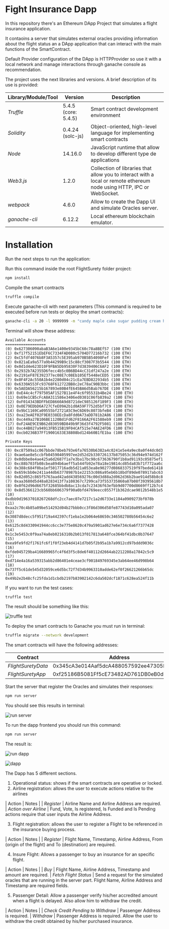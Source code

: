 # Fight Insurance Dapp

In this repository there's an Ethereum DApp Project that simulates a flight insurance application. 

It contaoins a server that simulates external oracles providing information about the flight status an a DApp application that can interact with the main functions of the SmartContract. 

Default Provider configuration of the DApp is HTTPProvider so use it with a local network and manage interactions through ganache console as recommendation.

The project uses the next libraries and versions. A brief description of its use is provided:

| Library/Module/Tool | Version | Description
|---|---|---|
| *Truffle* | 5.4.5 (core: 5.4.5) | Smart contract development environment
| *Solidity* | 0.4.24 (solc-js) | Object-oriented, high-level language for implementing smart contracts
| *Node* | 14.16.0 | JavaScript runtime that allow to develop different type de applications
| *Web3.js* | 1.2.0 | Collection of libraries that allow you to interact with a local or remote ethereum node using HTTP, IPC or WebSocket.
| *webpack* | 4.6.0 | Allow to create the Dapp UI and simulate Oracles server.
| *ganache-cli* | 6.12.2 | Local ethereum blockchain emulator.

# Installation
Run the next steps to run the application:

Run this command inside the root FlightSurety folder project:
```bash
npm install
```

Compile the smart contracts
```bash
truffle compile
```

Execute ganache-cli with next parameters (This command is required to be executed before run tests or deploy the smart contracts):
```bash
ganache-cli -a 20 -l 9999999 -m "candy maple cake sugar pudding cream honey rich smooth crumble sweet treat"
```

Terminal will show these address:
```text
Available Accounts
==================
(0) 0x627306090abaB3A6e1400e9345bC60c78a8BEf57 (100 ETH)
(1) 0xf17f52151EbEF6C7334FAD080c5704D77216b732 (100 ETH)
(2) 0xC5fdf4076b8F3A5357c5E395ab970B5B54098Fef (100 ETH)
(3) 0x821aEa9a577a9b44299B9c15c88cf3087F3b5544 (100 ETH)
(4) 0x0d1d4e623D10F9FBA5Db95830F7d3839406C6AF2 (100 ETH)
(5) 0x2932b7A2355D6fecc4b5c0B6BD44cC31df247a2e (100 ETH)
(6) 0x2191eF87E392377ec08E7c08Eb105Ef5448eCED5 (100 ETH)
(7) 0x0F4F2Ac550A1b4e2280d04c21cEa7EBD822934b5 (100 ETH)
(8) 0x6330A553Fc93768F612722BB8c2eC78aC90B3bbc (100 ETH)
(9) 0x5AEDA56215b167893e80B4fE645BA6d5Bab767DE (100 ETH)
(10) 0xE44c4cf797505AF1527B11e4F4c6f95531b4Be24 (100 ETH)
(11) 0x69e1CB5cFcA8A311586e3406ed0301C06fb839a2 (100 ETH)
(12) 0xF014343BDFFbED8660A9d8721deC985126f189F3 (100 ETH)
(13) 0x0E79EDbD6A727CfeE09A2b1d0A59F7752d5bf7C9 (100 ETH)
(14) 0x9bC1169Ca09555bf2721A5C9eC6D69c8073bfeB4 (100 ETH)
(15) 0xa23eAEf02F9E0338EEcDa8Fdd0A73aDD781b2A86 (100 ETH)
(16) 0xc449a27B106BE1120Bd1Fd62F8166A2F61588eb9 (100 ETH)
(17) 0xF24AE9CE9B62d83059BD849b9F36d3f4792F5081 (100 ETH)
(18) 0xc44B027a94913FB515B19F04CAf515e74AE24FD6 (100 ETH)
(19) 0xcb0236B37Ff19001633E38808bd124b60B1fE1ba (100 ETH)

Private Keys
==================
(0) 0xc87509a1c067bbde78beb793e6fa76530b6382a4c0241e5e4a9ec0a0f44dc0d3
(1) 0xae6ae8e5ccbfb04590405997ee2d52d2b330726137b875053c36d94e974d162f
(2) 0x0dbbe8e4ae425a6d2687f1a7e3ba17bc98c673636790f1b8ad91193c05875ef1
(3) 0xc88b703fb08cbea894b6aeff5a544fb92e78a18e19814cd85da83b71f772aa6c
(4) 0x388c684f0ba1ef5017716adb5d21a053ea8e90277d0868337519f97bede61418
(5) 0x659cbb0e2411a44db63778987b1e22153c086a95eb6b18bdf89de078917abc63
(6) 0x82d052c865f5763aad42add438569276c00d3d88a2d062d36b2bae914d58b8c8
(7) 0xaa3680d5d48a8283413f7a108367c7299ca73f553735860a87b08f39395618b7
(8) 0x0f62d96d6675f32685bbdb8ac13cda7c23436f63efbb9d07700d8669ff12b7c4
(9) 0x8d5366123cb560bb606379f90a0bfd4769eecc0557f1b362dcae9012b548b1e5
(10) 0xdbb9d19637018267268dfc2cc7aec07e7217c1a2d6733e1184a0909273bf078b
(11) 0xaa2c70c4b85a09be514292d04b27bbb0cc3f86d306d58fe87743d10a095ada07
(12) 0x3087d8decc5f951f19a442397cf1eba1e2b064e68650c346502780b56454c6e2
(13) 0x6125c8d4330941944cc6cc3e775e8620c479a5901ad627e6e734c6a6f7377428
(14) 0x1c3e5453c0f9aa74a8eb0216310b2b013f017813a648fce364bf41dbc0b37647
(15) 0xea9fe9fd2f1761fc6f1f0f23eb4d4141d7b05f2b95a1b7a9912cd97bddd9036c
(16) 0xfde045729ba416689965fc4f6d3f5c8de6f40112d2664ab2212208a17842c5c9
(17) 0xd714e4a16a539315abb2d86401e4ceae3cf901849769345e3ab64ee46d998b64
(18) 0x737f5c61de545d32059ce6d5bc72f7d34b9963310adde62ef0f26621266b65dc
(19) 0x49b2e2b48cfc25fda1d1cbdb2197b83902142c6da502dcf1871c628ea524f11b
```

If you want to run the test cases:
```bash
truffle test
```

The result should be something like this:

![truffle test](images/truffle-test.png)

To deploy the smart contracts to Ganache you must run in terminal:
```bash
truffle migrate --network development
```

The smart contracts will have the following addresses:

| Contract | Address |
|---|---|
|  *FlightSuretyData* | 0x345cA3e014Aaf5dcA488057592ee47305D9B3e10
|  *FlightSuretyApp* | 0xf25186B5081Ff5cE73482AD761DB0eB0d25abfBF

Start the server that register the Oracles and simulates their responses:
```bash
npm run server
```
You should see this results in terminal:

![run server](images/run-server.png)

To run the dapp frontend you should run this command:
```bash
npm run server
```
The result is:

![run dapp](images/run-dapp.png)

![dapp](images/dapp.png)

The Dapp has 5 different sections.

1. Operational status: shows if the smart contracts are operative or locked.
2. Airline registration: allows the user to execute actions relative to the airlines

| Action | Notes |
|  *Register* | Airline Name and Airline Address are required.
|  *Action over Airline* | Fund, Vote, Is registered, Is Funded and Is Pending actions require that user inputs the Airline Address.

3. Flight registration: allows the user to register a Flight to be referenced in the insurance buying process.

| Action | Notes |
|  *Register* | Flight Name, Timestamp,  Airline Address, From (origin of the flight) and To (destination) are required.


4. Insure Flight: Allows a passenger to buy an insurance for an specific flight.

| Action | Notes |
|  *Buy* | Flight Name, Airline Address, Timestamp and amount are required.
|  *Fetch Flight Status* | Send a request for the simulated oracles that are running in the server part. Flight Name, Airline Address and Timestamp are required fields.

5. Passenger Detail: Allow a passenger verify his/her accredited amount when a flight is delayed. Also allow him to withdraw the credit.

| Action | Notes |
|  *Check Credit Pending to Withdraw* | Passenger Address is required.
|  *Withdraw* | Passenger Address is required. Allow the user to withdraw the credit obtained by his/her purchased insurance.